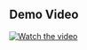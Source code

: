 ## Demo Video
[![Watch the video](https://img.youtube.com/vi/1nw3dKk_MnI/default.jpg
)](https://youtu.be/1nw3dKk_MnI)


